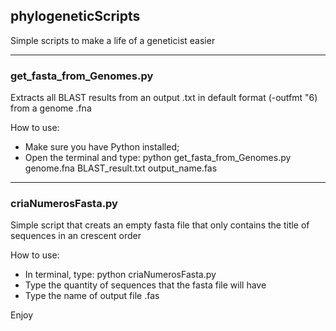 ## phylogeneticScripts

Simple scripts to make a life of a geneticist easier

---

### get_fasta_from_Genomes.py 

Extracts all BLAST results from an output .txt in default format (-outfmt "6) from a genome .fna

How to use:
- Make sure you have Python installed;
- Open the terminal and type: python get_fasta_from_Genomes.py genome.fna BLAST_result.txt output_name.fas


---

### criaNumerosFasta.py

Simple script that creats an empty fasta file that only contains the title of sequences in an crescent order

How to use:
- In terminal, type: python criaNumerosFasta.py 
- Type the quantity of sequences that the fasta file will have
- Type the name of output file .fas


Enjoy
